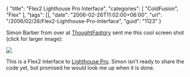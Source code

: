 {
	"title": "Flex2 Lighthouse Pro Interface",
	"categories": [
		"ColdFusion",
		"Flex"
	],
	"tags": [],
	"date": "2006-02-26T11:02:00+06:00",
	"url": "/2006/02/26/Flex2-Lighthouse-Pro-Interface",
	"guid": "1123"
}

Simon Barber from over at <a href="http://www.thoughtfaqtory.com">ThoughtFaqtory</a> sent me this cool screen shot (click for larger image):

<a href="http://www.raymondcamden.com/images/lhp_flex2.jpg"><img src="https://static.raymondcamden.com/images/cfjedi/lhp_flex2_small.jpg"></a>

This is a Flex2 interface to <a href="http://www.coldfusionjedi.com/projects/lhp">Lighthouse Pro</a>. Simon isn't ready to share the code yet, but promised he would look me up when it is done.